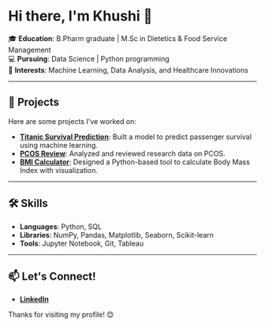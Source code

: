 # Hi there, I'm Khushi 👋

🎓 **Education**: B.Pharm graduate | M.Sc in Dietetics & Food Service Management  
💻 **Pursuing**: Data Science | Python programming  
🔬 **Interests**: Machine Learning, Data Analysis, and Healthcare Innovations  

---

## 🚀 Projects
Here are some projects I've worked on:

- **[Titanic Survival Prediction](#)**: Built a model to predict passenger survival using machine learning.  
- **[PCOS Review](#)**: Analyzed and reviewed research data on PCOS.  
- **[BMI Calculator](#)**: Designed a Python-based tool to calculate Body Mass Index with visualization.  

---

## 🛠️ Skills
- **Languages**: Python, SQL  
- **Libraries**: NumPy, Pandas, Matplotlib, Seaborn, Scikit-learn  
- **Tools**: Jupyter Notebook, Git, Tableau  

---

## 📫 Let's Connect!
- **[LinkedIn](www.linkedin.com/in/khushijhads)**  


Thanks for visiting my profile! 😊
